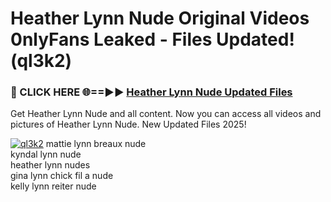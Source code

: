 # Heather Lynn Nude Original Videos 0nlyFans Leaked - Files Updated! (ql3k2)

<h3>🔴 CLICK HERE 🌐==►► <a href="https://tinyurl.com/5h6xmrr3" rel="nofollow">Heather Lynn Nude Updated Files</a></h3>

Get Heather Lynn Nude and all content. Now you can access all videos and pictures of Heather Lynn Nude. New Updated Files 2025!

[![ql3k2](https://i.imgur.com/KVD873Z.gif)](https://tinyurl.com/5h6xmrr3)
mattie lynn breaux nude<br>
kyndal lynn nude<br>
heather lynn nudes<br>
gina lynn chick fil a nude<br>
kelly lynn reiter nude